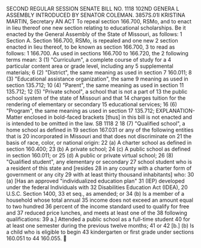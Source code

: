 SECOND REGULAR SESSION
SENATE BILL NO. 1118
102ND GENERA L ASSEMBLY
INTRODUCED BY SENATOR COLEMAN.
3857S.01I KRISTINA MARTIN, Secretary
AN ACT
To repeal section 166.700, RSMo, and to enact in lieu thereof one new section relating to
educational scholarships.
Be it enacted by the General Assembly of the State of Missouri, as follows:
1 Section A. Section 166.700, RSMo, is repealed and one new
2 section enacted in lieu thereof, to be known as section 166.700,
3 to read as follows:
1 166.700. As used in sections 166.700 to 166.720, the
2 following terms mean:
3 (1) "Curriculum", a complete course of study for a
4 particular content area or grade level, including any
5 supplemental materials;
6 (2) "District", the same meaning as used in section
7 160.011;
8 (3) "Educational assistance organization", the same
9 meaning as used in section 135.712;
10 (4) "Parent", the same meaning as used in section
11 135.712;
12 (5) "Private school", a school that is not a part of
13 the public school system of the state of Missouri and that
14 charges tuition for the rendering of elementary or secondary
15 educational services;
16 (6) "Program", the same meaning as used in section
17 135.712;
EXPLANATION-Matter enclosed in bold-faced brackets [thus] in this bill is not enacted
and is intended to be omitted in the law.
SB 1118 2
18 (7) "Qualified school", a home school as defined in
19 section 167.031 or any of the following entities that is
20 incorporated in Missouri and that does not discriminate on
21 the basis of race, color, or national origin:
22 (a) A charter school as defined in section 160.400;
23 (b) A private school;
24 (c) A public school as defined in section 160.011; or
25 (d) A public or private virtual school;
26 (8) "Qualified student", any elementary or secondary
27 school student who is a resident of this state and [resides
28 in any county with a charter form of government or any city
29 with at least thirty thousand inhabitants] who:
30 (a) [Has an approved "individualized education plan"
31 (IEP) developed under the federal Individuals with
32 Disabilities Education Act (IDEA), 20 U.S.C. Section 1400,
33 et seq., as amended; or
34 (b) Is a member of a household whose total annual
35 income does not exceed an amount equal to two hundred
36 percent of the income standard used to qualify for free and
37 reduced price lunches, and meets at least one of the
38 following qualifications:
39 a.] Attended a public school as a full-time student
40 for at least one semester during the previous twelve months;
41 or
42 [b.] (b) Is a child who is eligible to begin
43 kindergarten or first grade under sections 160.051 to
44 160.055.

